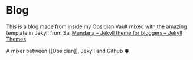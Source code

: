 # Blog

This is a blog made from inside my Obsidian Vault mixed with the amazing template in Jekyll from Sal [Mundana – Jekyll theme for bloggers – Jekyll Themes](https://jekyllthemes.io/theme/mundana)

A mixer between [[Obsidian]], Jekyll and Github 🫀